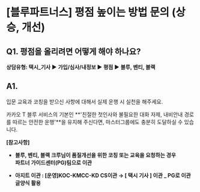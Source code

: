 # [블루파트너스] 평점 높이는 방법 문의 (상승, 개선)

**Q1.** **평점을 올리려면 어떻게 해야 하나요?**
--------------------------------

****상담유형: 택시\_기사 ▶ 가입/심사/내정보 ▶ 평점 ▶ 블루, 벤티, 블랙****

**A1.**
-------

입문 교육과 코칭을 받으신 사항에 대해서 실제 운행 시 실천을 해주세요.

카카오 T 블루 서비스의 기본인 **'친절한 첫인사와 불필요한 대화 자제, 내비안내 경로를 따르는 안전한 운행'**을 유지해 주신다면, 마스터그룹에도 충분히 도달하실 수 있습니다.

**[참고사항]**

* **블루, 벤티, 블랙 크루님이 품질개선을 위한 코칭 또는 교육을 요청하는 경우**  
  **파트너 가이드센터(PG)팀으로 이관**

* **아지트 이관 : [운영]KOC-KMCC-KD CS이관 → [ 택시 기사 ] 이관 \_ PG로 이관 글양식 활용**
